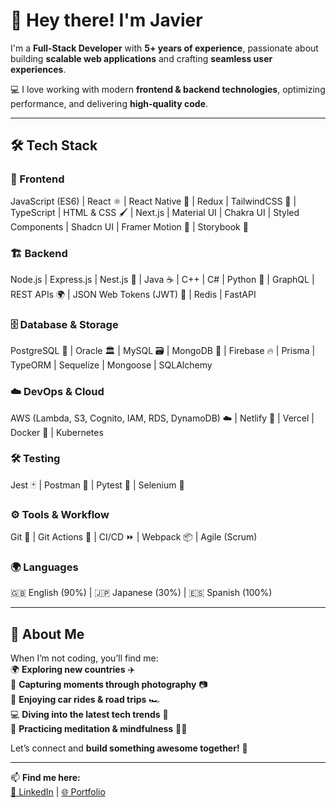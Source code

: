 # 👋 Hey there! I'm Javier  

I'm a **Full-Stack Developer** with **5+ years of experience**, passionate about building **scalable web applications** and crafting **seamless user experiences**.  

💻 I love working with modern **frontend & backend technologies**, optimizing performance, and delivering **high-quality code**.  

---

## 🛠 Tech Stack  

### 🎨 Frontend  
JavaScript (ES6) | React ⚛️ | React Native 📱 | Redux | TailwindCSS 🎨 | TypeScript | HTML & CSS 🖌️ | Next.js | Material UI | Chakra UI | Styled Components | Shadcn UI | Framer Motion 🎥 | Storybook 📖  

### 🏗️ Backend  
Node.js | Express.js | Nest.js 🚀 | Java ☕ | C++ | C# | Python 🐍 | GraphQL | REST APIs 🌍 | JSON Web Tokens (JWT) 🔑 | Redis | FastAPI  

### 🗄️ Database & Storage  
PostgreSQL 🐘 | Oracle 🏛️ | MySQL 🗃️ | MongoDB 🍃 | Firebase 🔥 | Prisma | TypeORM | Sequelize | Mongoose | SQLAlchemy  

### ☁️ DevOps & Cloud  
AWS (Lambda, S3, Cognito, IAM, RDS, DynamoDB) ☁️ | Netlify 🚀 | Vercel | Docker 🐳 | Kubernetes  

### 🛠️ Testing  
Jest 🃏 | Postman 📮 | Pytest 🐍 | Selenium 🤖  

### ⚙️ Tools & Workflow  
Git 🔧 | Git Actions 🚦 | CI/CD ⏩ | Webpack 📦 | Agile (Scrum)  

### 🌍 Languages  
🇬🇧 English (90%) | 🇯🇵 Japanese (30%) | 🇪🇸 Spanish (100%)  

---

## 🎯 About Me  

When I’m not coding, you’ll find me:  
🌍 **Exploring new countries** ✈️  
📸 **Capturing moments through photography** 📷  
🚗 **Enjoying car rides & road trips** 🏎️  
💻 **Diving into the latest tech trends** 🚀  
🧘 **Practicing meditation & mindfulness** 🧘‍♂️  

Let’s connect and **build something awesome together!** 🤝  

---
📫 **Find me here:**  
[💼 LinkedIn](#) | [🌐 Portfolio](#)  
